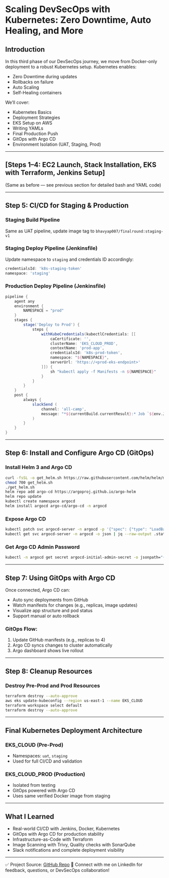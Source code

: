 # Scaling DevSecOps with Kubernetes: Zero Downtime, Auto Healing, and More

## Introduction

In this third phase of our DevSecOps journey, we move from Docker-only deployment to a robust Kubernetes setup. Kubernetes enables:

* Zero Downtime during updates
* Rollbacks on failure
* Auto Scaling
* Self-Healing containers

We’ll cover:

* Kubernetes Basics
* Deployment Strategies
* EKS Setup on AWS
* Writing YAMLs
* Final Production Push
* GitOps with Argo CD
* Environment Isolation (UAT, Staging, Prod)

---

## \[Steps 1–4: EC2 Launch, Stack Installation, EKS with Terraform, Jenkins Setup]

(Same as before — see previous section for detailed bash and YAML code)

---

## Step 5: CI/CD for Staging & Production

### Staging Build Pipeline

Same as UAT pipeline, update image tag to `bhavyap007/finalround:staging-v1`

### Staging Deploy Pipeline (Jenkinsfile)

Update namespace to `staging` and credentials ID accordingly:

```groovy
credentialsId: 'k8s-staging-token'
namespace: 'staging'
```

### Production Deploy Pipeline (Jenkinsfile)

```groovy
pipeline {
    agent any
    environment {
        NAMESPACE = "prod"
    }
    stages {
        stage('Deploy to Prod') {
            steps {
                withKubeCredentials(kubectlCredentials: [[
                    caCertificate: '',
                    clusterName: 'EKS_CLOUD_PROD',
                    contextName: 'prod-app',
                    credentialsId: 'k8s-prod-token',
                    namespace: "${NAMESPACE}",
                    serverUrl: 'https://<prod-eks-endpoint>'
                ]]) {
                    sh "kubectl apply -f Manifests -n ${NAMESPACE}"
                }
            }
        }
    }
    post {
        always {
            slackSend (
                channel: 'all-camp',
                message: "*${currentBuild.currentResult}:* Job `${env.JOB_NAME}`\nBuild `${env.BUILD_NUMBER}`\nMore info: ${env.BUILD_URL}"
            )
        }
    }
}
```

---

## Step 6: Install and Configure Argo CD (GitOps)

### Install Helm 3 and Argo CD

```bash
curl -fsSL -o get_helm.sh https://raw.githubusercontent.com/helm/helm/main/scripts/get-helm-3
chmod 700 get_helm.sh
./get_helm.sh
helm repo add argo-cd https://argoproj.github.io/argo-helm
helm repo update
kubectl create namespace argocd
helm install argocd argo-cd/argo-cd -n argocd
```

### Expose Argo CD

```bash
kubectl patch svc argocd-server -n argocd -p '{"spec": {"type": "LoadBalancer"}}'
kubectl get svc argocd-server -n argocd -o json | jq --raw-output .status.loadBalancer.ingress[0].hostname
```

### Get Argo CD Admin Password

```bash
kubectl -n argocd get secret argocd-initial-admin-secret -o jsonpath="{.data.password}" | base64 -d
```

---

## Step 7: Using GitOps with Argo CD

Once connected, Argo CD can:

* Auto sync deployments from GitHub
* Watch manifests for changes (e.g., replicas, image updates)
* Visualize app structure and pod status
* Support manual or auto rollback

### GitOps Flow:

1. Update GitHub manifests (e.g., replicas to 4)
2. Argo CD syncs changes to cluster automatically
3. Argo dashboard shows live rollout

---

## Step 8: Cleanup Resources

### Destroy Pre-Prod and Prod Resources

```bash
terraform destroy --auto-approve
aws eks update-kubeconfig --region us-east-1 --name EKS_CLOUD
terraform workspace select default
terraform destroy --auto-approve
```

---

## Final Kubernetes Deployment Architecture

### EKS\_CLOUD (Pre-Prod)

* Namespaces: `uat`, `staging`
* Used for full CI/CD and validation

### EKS\_CLOUD\_PROD (Production)

* Isolated from testing
* GitOps powered with Argo CD
* Uses same verified Docker image from staging

---

## What I Learned

* Real-world CI/CD with Jenkins, Docker, Kubernetes
* GitOps with Argo CD for production stability
* Infrastructure-as-Code with Terraform
* Image Scanning with Trivy, Quality checks with SonarQube
* Slack notifications and complete deployment visibility

---

✅ Project Source: [GitHub Repo](https://github.com/PasupuletiBhavya/devsecops-project)
🙌 Connect with me on LinkedIn for feedback, questions, or DevSecOps collaboration!

